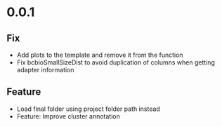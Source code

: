 # 0.0.1

## Fix
* Add plots to the template and remove it from the function
* Fix bcbioSmallSizeDist to avoid duplication of columns when getting adapter information

## Feature
* Load final folder using project folder path instead
* Feature: Improve cluster annotation